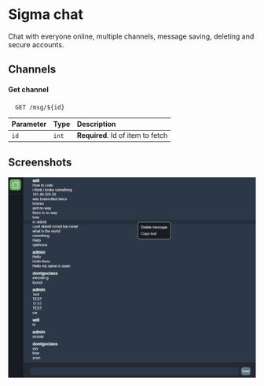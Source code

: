 
# Sigma chat

Chat with everyone online, multiple channels, message saving, deleting and secure accounts.


## Channels


#### Get channel

```http
  GET /msg/${id}
```

| Parameter | Type     | Description                       |
| :-------- | :------- | :-------------------------------- |
| `id`      | `int` | **Required**. Id of item to fetch |



## Screenshots

![App Screenshot](https://github.com/WillUniRal/sigmachat/blob/main/app-screen-shot.png?raw=true)

